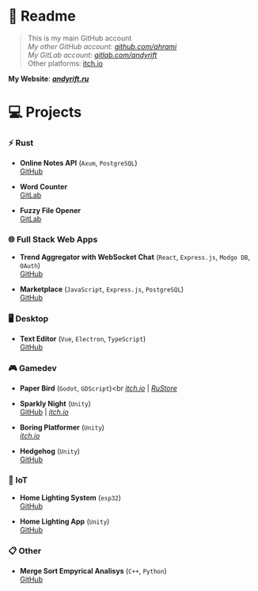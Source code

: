 # 📖 Readme

> This is my main GitHub account<br>
> _My other GitHub account: [github.com/ahrami](https://github.com/ahrami)_<br>
> _My GitLab account: [gitlab.com/andyrift](https://gitlab.com/andyrift)_<br>
> Other platforms: [itch.io](https://andyrift.itch.io)

**My Website**: [***andyrift.ru***](https://andyrift.ru)

# 💻 Projects

### ⚡ Rust

- **Online Notes API** (`Axum`, `PostgreSQL`)<br>
[GitHub](https://github.com/andyrift/rs-notes)

- **Word Counter** <br>
[GitLab](https://gitlab.com/andyrift/rs-count)

- **Fuzzy File Opener** <br>
[GitLab](https://gitlab.com/andyrift/fuzzy-open)

### 🌐 Full Stack Web Apps

- **Trend Aggregator with WebSocket Chat** (`React`, `Express.js`, `Modgo DB`, `OAuth`)<br>
[GitHub](https://github.com/andyrift/lamet)

- **Marketplace** (`JavaScript`, `Express.js`, `PostgreSQL`)<br>
[GitHub](https://github.com/andyrift/apple-sause)

### 🖥️ Desktop
- **Text Editor** (`Vue`, `Electron`, `TypeScript`)<br>
[GitHub](https://github.com/andyrift/better-text-editor)

### 🎮 Gamedev

- **Paper Bird** (`Godot`, `GDScript`)<br
[_itch.io_](https://andyrift.itch.io/paper-bird) | [_RuStore_](https://apps.rustore.ru/app/ru.andyrift.paperbird)

- **Sparkly Night** (`Unity`)<br>
[GitHub](https://github.com/andyrift/sparkly-night) | [_itch.io_](https://andyrift.itch.io/sparkly-night)

- **Boring Platformer** (`Unity`)<br>
[_itch.io_](https://andyrift.itch.io/boring-platformer)

- **Hedgehog** (`Unity`)<br>
[GitHub](https://github.com/ahrami/hedgehog)

### 🔌 IoT
- **Home Lighting System** (`esp32`)<br>
[GitHub](https://github.com/andyrift/home-lighting-system)

- **Home Lighting App** (`Unity`)<br>
[GitHub](https://github.com/andyrift/home-lighting-app)

### 📋 Other
- **Merge Sort Empyrical Analisys** (`C++`, `Python`)<br>
[GitHub](https://github.com/andyrift/merge-sort)

